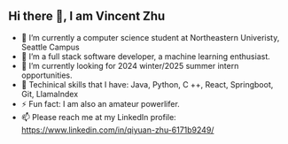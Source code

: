 ## Hi there 👋, I am Vincent Zhu



- 🔭 I’m currently a computer science student at Northeastern Univeristy, Seattle Campus
- 🍃 I’m a full stack software developer, a machine learning enthusiast.
- 🤔 I’m currently looking for 2024 winter/2025 summer intern opportunities.
- 🔧 Techinical skills that I have: Java, Python, C ++, React, Springboot, Git, LlamaIndex
- ⚡ Fun fact: I am also an amateur powerlifer.
- 📫 Please reach me at my LinkedIn profile: https://www.linkedin.com/in/qiyuan-zhu-6171b9249/

